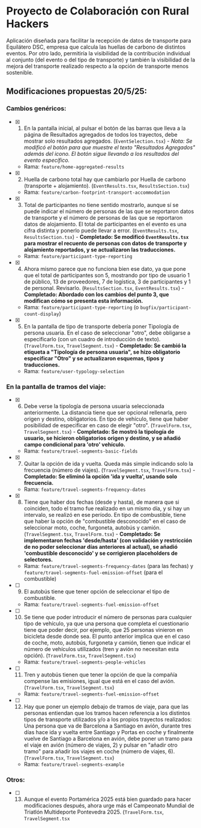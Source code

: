 # Proyecto de Colaboración con Rural Hackers

Aplicación diseñada para facilitar la recepción de datos de transporte para Equilátero DSC, empresa que calcula las huellas de carbono de distintos eventos. Por otro lado, permitiría la visibilidad de la contribución individual al conjunto (del evento o del tipo de transporte) y también la visibilidad de la mejora del transporte realizado respecto a la opción de transporte menos sostenible.

## Modificaciones propuestas 20/5/25:

### Cambios genéricos:

- [x] 1. En la pantalla inicial, al pulsar el botón de las barras que lleva a la página de Resultados agregados de todos los trayectos, debe mostrar solo resultados agregados. (`EventSelection.tsx`) - _Nota: Se modificó el botón para que muestre el texto "Resultados Agregados" además del icono. El botón sigue llevando a los resultados del evento específico._
  - Rama: `feature/home-aggregated-results`
- [x] 2. Huella de carbono total hay que cambiarlo por Huella de carbono (transporte + alojamiento). (`EventResults.tsx`, `ResultsSection.tsx`)
  - Rama: `feature/carbon-footprint-transport-accommodation`
- [x] 3. Total de participantes no tiene sentido mostrarlo, aunque sí se puede indicar el número de personas de las que se reportaron datos de transporte y el número de personas de las que se reportaron datos de alojamiento. El total de participantes en el evento es una cifra distinta y ponerlo puede llevar a error. (`EventResults.tsx`, `ResultsSection.tsx`) - **Completado: Se modificó `EventResults.tsx` para mostrar el recuento de personas con datos de transporte y alojamiento reportados, y se actualizaron las traducciones.**
  - Rama: `feature/participant-type-reporting`
- [x] 4. Ahora mismo parece que no funciona bien ese dato, ya que pone que el total de participantes son 5, mostrando por tipo de usuario 1 de público, 13 de proveedores, 7 de logística, 3 de participantes y 1 de personal. Revisarlo. (`ResultsSection.tsx`, `EventResults.tsx`) - **Completado: Abordado con los cambios del punto 3, que modifican cómo se presenta esta información.**
  - Rama: `feature/participant-type-reporting` (o `bugfix/participant-count-display`)
- [x] 5. En la pantalla de tipo de transporte debería poner Tipología de persona usuaria. En el caso de seleccionar "otro", debe obligarse a especificarlo (con un cuadro de introducción de texto). (`TravelForm.tsx`, `TravelSegment.tsx`) - **Completado: Se cambió la etiqueta a "Tipología de persona usuaria", se hizo obligatorio especificar "Otro" y se actualizaron esquemas, tipos y traducciones.**
  - Rama: `feature/user-typology-selection`

### En la pantalla de tramos del viaje:

- [x] 6. Debe verse la tipología de persona usuaria seleccionada anteriormente. La distancia tiene que ser opcional rellenarla, pero origen y destino, obligatorios. En tipo de vehículo, tiene que haber posibilidad de especificar en caso de elegir "otro". (`TravelForm.tsx`, `TravelSegment.tsx`) - **Completado: Se mostró la tipología de usuario, se hicieron obligatorios origen y destino, y se añadió campo condicional para 'otro' vehículo.**
  - Rama: `feature/travel-segments-basic-fields`
- [x] 7. Quitar la opción de ida y vuelta. Queda más simple indicando solo la frecuencia (número de viajes). (`TravelSegment.tsx`, `TravelForm.tsx`) - **Completado: Se eliminó la opción 'ida y vuelta', usando solo frecuencia.**
  - Rama: `feature/travel-segments-frequency-dates`
- [x] 8. Tiene que haber dos fechas (desde y hasta), de manera que si coinciden, todo el tramo fue realizado en un mismo día, y si hay un intervalo, se realizó en ese período. En tipo de combustible, tiene que haber la opción de "combustible desconocido" en el caso de seleccionar moto, coche, furgoneta, autobús y camión. (`TravelSegment.tsx`, `TravelForm.tsx`) - **Completado: Se implementaron fechas 'desde/hasta' (con validación y restricción de no poder seleccionar días anteriores al actual), se añadió 'combustible desconocido' y se corrigieron placeholders de selectores.**
  - Rama: `feature/travel-segments-frequency-dates` (para las fechas) y `feature/travel-segments-fuel-emission-offset` (para el combustible)
- [ ] 9. El autobús tiene que tener opción de seleccionar el tipo de combustible.
  - Rama: `feature/travel-segments-fuel-emission-offset`
- [ ] 10. Se tiene que poder introducir el número de personas para cualquier tipo de vehículo, ya que una persona que completa el cuestionario tiene que poder decir, por ejemplo, que 25 personas vinieron en bicicleta desde donde sea. El punto anterior implica que en el caso de coche, moto, autobús, furgoneta y camión, tienen que indicar el número de vehículos utilizados (tren y avión no necesitan esta opción). (`TravelForm.tsx`, `TravelSegment.tsx`)
  - Rama: `feature/travel-segments-people-vehicles`
- [ ] 11. Tren y autobús tienen que tener la opción de que la compañía compense las emisiones, igual que está en el caso del avión. (`TravelForm.tsx`, `TravelSegment.tsx`)
  - Rama: `feature/travel-segments-fuel-emission-offset`
- [ ] 12. Hay que poner un ejemplo debajo de tramos de viaje, para que las personas entiendan que los tramos hacen referencia a los distintos tipos de transporte utilizados y/o a los propios trayectos realizados: Una persona que va de Barcelona a Santiago en avión, durante tres días hace ida y vuelta entre Santiago y Portas en coche y finalmente vuelve de Santiago a Barcelona en avión, debe poner un tramo para el viaje en avión (número de viajes, 2) y pulsar en "añadir otro tramo" para añadir los viajes en coche (número de viajes, 6). (`TravelForm.tsx`, `TravelSegment.tsx`)
  - Rama: `feature/travel-segments-example`

### Otros:

- [ ] 13. Aunque el evento Portamérica 2025 está bien guardado para hacer modificaciones después, ahora urge más el Campeonato Mundial de Triatlón Multideporte Pontevedra 2025. (`TravelForm.tsx`, `TravelSegment.tsx`
